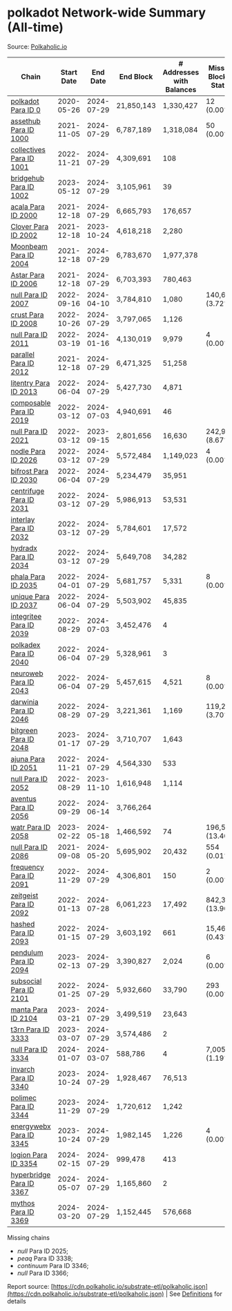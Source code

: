 # polkadot Network-wide Summary (All-time)

Source: [Polkaholic.io](https://polkaholic.io)


| Chain            | Start Date | End Date | End Block | # Addresses with Balances | Missing Blocks / Status |
| ---------------- | ---------- | ---------| --------- | ------------------------- | ----------------------- |
| [polkadot Para ID 0](/polkadot/0-polkadot) | 2020-05-26 | 2024-07-29 | 21,850,143 |  1,330,427 | 12 (0.00%)  |
| [assethub Para ID 1000](/polkadot/1000-assethub) | 2021-11-05 | 2024-07-29 | 6,787,189 |  1,318,084 | 50 (0.00%)  |
| [collectives Para ID 1001](/polkadot/1001-collectives) | 2022-11-21 | 2024-07-29 | 4,309,691 |  108 |    |
| [bridgehub Para ID 1002](/polkadot/1002-bridgehub) | 2023-05-12 | 2024-07-29 | 3,105,961 |  39 |    |
| [acala Para ID 2000](/polkadot/2000-acala) | 2021-12-18 | 2024-07-29 | 6,665,793 |  176,657 |    |
| [Clover Para ID 2002](/polkadot/2002-clover) | 2021-12-18 | 2023-10-24 | 4,618,218 |  2,280 |    |
| [Moonbeam Para ID 2004](/polkadot/2004-moonbeam) | 2021-12-18 | 2024-07-29 | 6,783,670 |  1,977,378 |    |
| [Astar Para ID 2006](/polkadot/2006-astar) | 2021-12-18 | 2024-07-29 | 6,703,393 |  780,463 |    |
| [null Para ID 2007](/polkadot/2007-kapex) | 2022-09-16 | 2024-04-10 | 3,784,810 |  1,080 | 140,668 (3.72%)  |
| [crust Para ID 2008](/polkadot/2008-crust) | 2022-10-26 | 2024-07-29 | 3,797,065 |  1,126 |    |
| [null Para ID 2011](/polkadot/2011-equilibrium) | 2022-03-19 | 2024-01-16 | 4,130,019 |  9,979 | 4 (0.00%)  |
| [parallel Para ID 2012](/polkadot/2012-parallel) | 2021-12-18 | 2024-07-29 | 6,471,325 |  51,258 |    |
| [litentry Para ID 2013](/polkadot/2013-litentry) | 2022-06-04 | 2024-07-29 | 5,427,730 |  4,871 |    |
| [composable Para ID 2019](/polkadot/2019-composable) | 2022-03-12 | 2024-07-03 | 4,940,691 |  46 |    |
| [null Para ID 2021](/polkadot/2021-efinity) | 2022-03-12 | 2023-09-15 | 2,801,656 |  16,630 | 242,949 (8.67%)  |
| [nodle Para ID 2026](/polkadot/2026-nodle) | 2022-03-12 | 2024-07-29 | 5,572,484 |  1,149,023 | 4 (0.00%)  |
| [bifrost Para ID 2030](/polkadot/2030-bifrost) | 2022-06-04 | 2024-07-29 | 5,234,479 |  35,951 |    |
| [centrifuge Para ID 2031](/polkadot/2031-centrifuge) | 2022-03-12 | 2024-07-29 | 5,986,913 |  53,531 |    |
| [interlay Para ID 2032](/polkadot/2032-interlay) | 2022-03-12 | 2024-07-29 | 5,784,601 |  17,572 |    |
| [hydradx Para ID 2034](/polkadot/2034-hydradx) | 2022-03-12 | 2024-07-29 | 5,649,708 |  34,282 |    |
| [phala Para ID 2035](/polkadot/2035-phala) | 2022-04-01 | 2024-07-29 | 5,681,757 |  5,331 | 8 (0.00%)  |
| [unique Para ID 2037](/polkadot/2037-unique) | 2022-06-04 | 2024-07-29 | 5,503,902 |  45,835 |    |
| [integritee Para ID 2039](/polkadot/2039-integritee) | 2022-08-29 | 2024-07-03 | 3,452,476 |  4 |    |
| [polkadex Para ID 2040](/polkadot/2040-polkadex) | 2022-06-04 | 2024-07-29 | 5,328,961 |  3 |    |
| [neuroweb Para ID 2043](/polkadot/2043-neuroweb) | 2022-06-04 | 2024-07-29 | 5,457,615 |  4,521 | 8 (0.00%)  |
| [darwinia Para ID 2046](/polkadot/2046-darwinia) | 2022-08-29 | 2024-07-29 | 3,221,361 |  1,169 | 119,220 (3.70%)  |
| [bitgreen Para ID 2048](/polkadot/2048-bitgreen) | 2023-01-17 | 2024-07-29 | 3,710,707 |  1,643 |    |
| [ajuna Para ID 2051](/polkadot/2051-ajuna) | 2022-11-21 | 2024-07-29 | 4,564,330 |  533 |    |
| [null Para ID 2052](/polkadot/2052-polkadot-parathread-2052) | 2022-08-29 | 2023-11-10 | 1,616,948 |  1,114 |    |
| [aventus Para ID 2056](/polkadot/2056-aventus) | 2022-09-29 | 2024-06-14 | 3,766,264 |   |    |
| [watr Para ID 2058](/polkadot/2058-watr) | 2023-02-22 | 2024-05-18 | 1,466,592 |  74 | 196,567 (13.40%)  |
| [null Para ID 2086](/polkadot/2086-kilt) | 2021-09-08 | 2024-05-20 | 5,695,902 |  20,432 | 554 (0.01%)  |
| [frequency Para ID 2091](/polkadot/2091-frequency) | 2022-11-29 | 2024-07-29 | 4,306,801 |  150 | 2 (0.00%)  |
| [zeitgeist Para ID 2092](/polkadot/2092-zeitgeist) | 2022-01-13 | 2024-07-28 | 6,061,223 |  17,492 | 842,317 (13.90%)  |
| [hashed Para ID 2093](/polkadot/2093-hashed) | 2022-01-15 | 2024-07-29 | 3,603,192 |  661 | 15,466 (0.43%)  |
| [pendulum Para ID 2094](/polkadot/2094-pendulum) | 2023-02-13 | 2024-07-29 | 3,390,827 |  2,024 | 6 (0.00%)  |
| [subsocial Para ID 2101](/polkadot/2101-subsocial) | 2022-01-25 | 2024-07-29 | 5,932,660 |  33,790 | 293 (0.00%)  |
| [manta Para ID 2104](/polkadot/2104-manta) | 2023-03-21 | 2024-07-29 | 3,499,519 |  23,643 |    |
| [t3rn Para ID 3333](/polkadot/3333-t3rn) | 2023-03-07 | 2024-07-29 | 3,574,486 |  2 |    |
| [null Para ID 3334](/polkadot/3334-polkadot-parathread-3334) | 2024-01-07 | 2024-03-07 | 588,786 |  4 | 7,005 (1.19%)  |
| [invarch Para ID 3340](/polkadot/3340-invarch) | 2023-10-24 | 2024-07-29 | 1,928,467 |  76,513 |    |
| [polimec Para ID 3344](/polkadot/3344-polimec) | 2023-11-29 | 2024-07-29 | 1,720,612 |  1,242 |    |
| [energywebx Para ID 3345](/polkadot/3345-energywebx) | 2023-10-24 | 2024-07-29 | 1,982,145 |  1,226 | 4 (0.00%)  |
| [logion Para ID 3354](/polkadot/3354-logion) | 2024-02-15 | 2024-07-29 | 999,478 |  413 |    |
| [hyperbridge Para ID 3367](/polkadot/3367-hyperbridge) | 2024-05-07 | 2024-07-29 | 1,165,860 |  2 |    |
| [mythos Para ID 3369](/polkadot/3369-mythos) | 2024-03-20 | 2024-07-29 | 1,152,445 |  576,668 |    |

Missing chains


* *null* Para ID 2025; 
* *peaq* Para ID 3338; 
* *continuum* Para ID 3346; 
* *null* Para ID 3366; 

Report source: [https://cdn.polkaholic.io/substrate-etl/polkaholic.json](https://cdn.polkaholic.io/substrate-etl/polkaholic.json) | See [Definitions](/DEFINITIONS.md) for details
